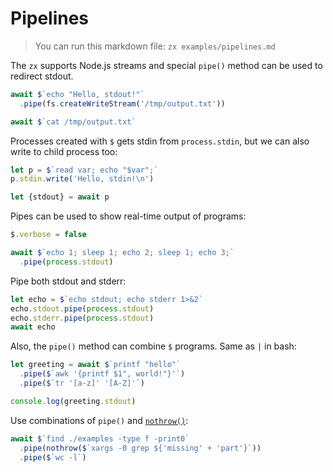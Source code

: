 # Pipelines

> You can run this markdown file: `zx examples/pipelines.md`

The `zx` supports Node.js streams and special `pipe()` method can be used to
redirect stdout.

```js
await $`echo "Hello, stdout!"`
  .pipe(fs.createWriteStream('/tmp/output.txt'))

await $`cat /tmp/output.txt`
```

Processes created with `$` gets stdin from `process.stdin`, but we can also
write to child process too:

```js
let p = $`read var; echo "$var";`
p.stdin.write('Hello, stdin!\n')

let {stdout} = await p
```

Pipes can be used to show real-time output of programs:

```js
$.verbose = false

await $`echo 1; sleep 1; echo 2; sleep 1; echo 3;`
  .pipe(process.stdout)
```

Pipe both stdout and stderr:

```js
let echo = $`echo stdout; echo stderr 1>&2`
echo.stdout.pipe(process.stdout)
echo.stderr.pipe(process.stdout)
await echo
```

Also, the `pipe()` method can combine `$` programs. Same as `|` in bash:

```js
let greeting = await $`printf "hello"`
  .pipe($`awk '{printf $1", world!"}'`)
  .pipe($`tr '[a-z]' '[A-Z]'`)

console.log(greeting.stdout)
```

Use combinations of `pipe()` and [`nothrow()`](https://github.com/google/zx#nothrow):

```js
await $`find ./examples -type f -print0`
  .pipe(nothrow($`xargs -0 grep ${'missing' + 'part'}`))
  .pipe($`wc -l`)
```
